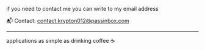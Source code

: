if you need to contact me you can write to my email address

📬 Contact: [contact.krypton012@passinbox.com](mailto:contact.krypton012@passinbox.com)


---

applications as simple as drinking coffee ☕
